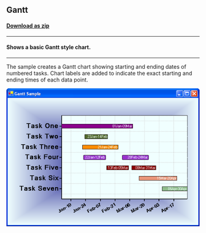 ## Gantt
#### [Download as zip](https://minhaskamal.github.io/DownGit/#/home?url=https://github.com/GrapeCity/ComponentOne-WinForms-Samples/tree/master/NetFramework\Charts\VB\Gantt)
____
#### Shows a basic Gantt style chart.
____
The sample creates a Gantt chart showing starting and ending dates of numbered tasks.
Chart labels are added to indicate the exact starting and ending times of each data point.

![screenshot](screenshot.png)
